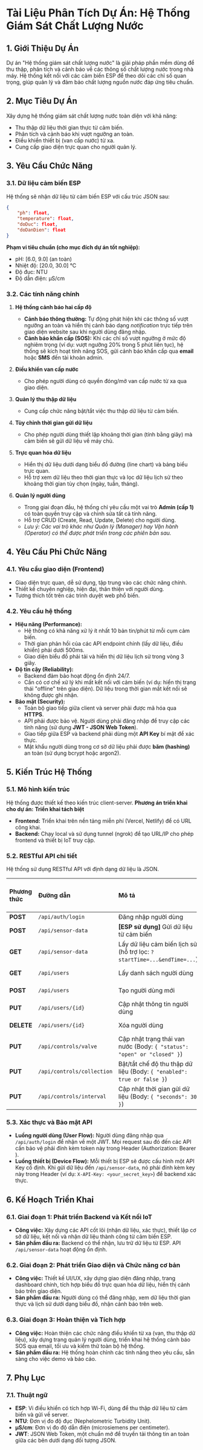 # **Tài Liệu Phân Tích Dự Án: Hệ Thống Giám Sát Chất Lượng Nước**

## **1. Giới Thiệu Dự Án**

Dự án "Hệ thống giám sát chất lượng nước" là giải pháp phần mềm dùng để thu thập, phân tích và cảnh báo về các thông số chất lượng nước trong nhà máy. Hệ thống kết nối với các cảm biến ESP để theo dõi các chỉ số quan trọng, giúp quản lý và đảm bảo chất lượng nguồn nước đáp ứng tiêu chuẩn.

## **2. Mục Tiêu Dự Án**

Xây dựng hệ thống giám sát chất lượng nước toàn diện với khả năng:

- Thu thập dữ liệu thời gian thực từ cảm biến.
- Phân tích và cảnh báo khi vượt ngưỡng an toàn.
- Điều khiển thiết bị (van cấp nước) từ xa.
- Cung cấp giao diện trực quan cho người quản lý.

## **3. Yêu Cầu Chức Năng**

### **3.1. Dữ liệu cảm biến ESP**

Hệ thống sẽ nhận dữ liệu từ cảm biến ESP với cấu trúc JSON sau:

```json
{
    "ph": float,
    "temperature": float,
    "doDuc": float,
    "doDanDien": float
}
```

**Phạm vi tiêu chuẩn (cho mục đích dự án tốt nghiệp):**

- pH: [6.0, 9.0] (an toàn)
- Nhiệt độ: [20.0, 30.0] °C
- Độ đục: NTU
- Độ dẫn điện: μS/cm

### **3.2. Các tính năng chính**

1.  **Hệ thống cảnh báo hai cấp độ**

    - **Cảnh báo thông thường:** Tự động phát hiện khi các thông số vượt ngưỡng an toàn và hiển thị cảnh báo dạng _notification_ trực tiếp trên giao diện website sau khi người dùng đăng nhập.
    - **Cảnh báo khẩn cấp (SOS):** Khi các chỉ số vượt ngưỡng ở mức độ nghiêm trọng (ví dụ: vượt ngưỡng 20% trong 5 phút liên tục), hệ thống sẽ kích hoạt tính năng SOS, gửi cảnh báo khẩn cấp qua **email** hoặc **SMS** đến tài khoản admin.

2.  **Điều khiển van cấp nước**

    - Cho phép người dùng có quyền đóng/mở van cấp nước từ xa qua giao diện.

3.  **Quản lý thu thập dữ liệu**

    - Cung cấp chức năng bật/tắt việc thu thập dữ liệu từ cảm biến.

4.  **Tùy chỉnh thời gian gửi dữ liệu**

    - Cho phép người dùng thiết lập khoảng thời gian (tính bằng giây) mà cảm biến sẽ gửi dữ liệu về máy chủ.

5.  **Trực quan hóa dữ liệu**

    - Hiển thị dữ liệu dưới dạng biểu đồ đường (line chart) và bảng biểu trực quan.
    - Hỗ trợ xem dữ liệu theo thời gian thực và lọc dữ liệu lịch sử theo khoảng thời gian tùy chọn (ngày, tuần, tháng).

6.  **Quản lý người dùng**
    - Trong giai đoạn đầu, hệ thống chỉ yêu cầu một vai trò **Admin (cấp 1)** có toàn quyền truy cập và chỉnh sửa tất cả tính năng.
    - Hỗ trợ CRUD (Create, Read, Update, Delete) cho người dùng.
    - _Lưu ý: Các vai trò khác như Quản lý (Manager) hay Vận hành (Operator) có thể được phát triển trong các phiên bản sau._

## **4. Yêu Cầu Phi Chức Năng**

### **4.1. Yêu cầu giao diện (Frontend)**

- Giao diện trực quan, dễ sử dụng, tập trung vào các chức năng chính.
- Thiết kế chuyên nghiệp, hiện đại, thân thiện với người dùng.
- Tương thích tốt trên các trình duyệt web phổ biến.

### **4.2. Yêu cầu hệ thống**

- **Hiệu năng (Performance):**
  - Hệ thống có khả năng xử lý ít nhất 10 bản tin/phút từ mỗi cụm cảm biến.
  - Thời gian phản hồi của các API endpoint chính (lấy dữ liệu, điều khiển) phải dưới 500ms.
  - Giao diện biểu đồ phải tải và hiển thị dữ liệu lịch sử trong vòng 3 giây.
- **Độ tin cậy (Reliability):**
  - Backend đảm bảo hoạt động ổn định 24/7.
  - Cần có cơ chế xử lý khi mất kết nối với cảm biến (ví dụ: hiển thị trạng thái "offline" trên giao diện). Dữ liệu trong thời gian mất kết nối sẽ không được ghi nhận.
- **Bảo mật (Security):**
  - Toàn bộ giao tiếp giữa client và server phải được mã hóa qua **HTTPS**.
  - API phải được bảo vệ. Người dùng phải đăng nhập để truy cập các tính năng (sử dụng **JWT - JSON Web Token**).
  - Giao tiếp giữa ESP và backend phải dùng một **API Key** bí mật để xác thực.
  - Mật khẩu người dùng trong cơ sở dữ liệu phải được **băm (hashing)** an toàn (sử dụng bcrypt hoặc argon2).

## **5. Kiến Trúc Hệ Thống**

### **5.1. Mô hình kiến trúc**

Hệ thống được thiết kế theo kiến trúc client-server.
**Phương án triển khai cho dự án:** **Triển khai tách biệt**

- **Frontend:** Triển khai trên nền tảng miễn phí (Vercel, Netlify) để có URL công khai.
- **Backend:** Chạy local và sử dụng tunnel (ngrok) để tạo URL/IP cho phép frontend và thiết bị IoT truy cập.

### **5.2. RESTful API chi tiết**

Hệ thống sử dụng RESTful API với định dạng dữ liệu là JSON.

| Phương thức | Đường dẫn                  | Mô tả                                                                   | Yêu cầu xác thực |
| :---------- | :------------------------- | :---------------------------------------------------------------------- | :--------------- |
| **POST**    | `/api/auth/login`          | Đăng nhập người dùng                                                    | Không            |
| **POST**    | `/api/sensor-data`         | **[ESP sử dụng]** Gửi dữ liệu từ cảm biến                               | API Key          |
| **GET**     | `/api/sensor-data`         | Lấy dữ liệu cảm biến lịch sử (hỗ trợ lọc: `?startTime=...&endTime=...`) | JWT (Admin)      |
| **GET**     | `/api/users`               | Lấy danh sách người dùng                                                | JWT (Admin)      |
| **POST**    | `/api/users`               | Tạo người dùng mới                                                      | JWT (Admin)      |
| **PUT**     | `/api/users/{id}`          | Cập nhật thông tin người dùng                                           | JWT (Admin)      |
| **DELETE**  | `/api/users/{id}`          | Xóa người dùng                                                          | JWT (Admin)      |
| **PUT**     | `/api/controls/valve`      | Cập nhật trạng thái van nước (Body: `{ "status": "open" or "closed" }`) | JWT (Admin)      |
| **PUT**     | `/api/controls/collection` | Bật/tắt chế độ thu thập dữ liệu (Body: `{ "enabled": true or false }`)  | JWT (Admin)      |
| **PUT**     | `/api/controls/interval`   | Cập nhật thời gian gửi dữ liệu (Body: `{ "seconds": 30 }`)              | JWT (Admin)      |

### **5.3. Xác thực và Bảo mật API**

- **Luồng người dùng (User Flow):** Người dùng đăng nhập qua `/api/auth/login` để nhận về một JWT. Mọi request sau đó đến các API cần bảo vệ phải đính kèm token này trong Header (Authorization: Bearer <token>).
- **Luồng thiết bị (Device Flow):** Mỗi thiết bị ESP sẽ được cấu hình một API Key cố định. Khi gửi dữ liệu đến `/api/sensor-data`, nó phải đính kèm key này trong Header (ví dụ: `X-API-Key: <your_secret_key>`) để backend xác thực.

## **6. Kế Hoạch Triển Khai**

### **6.1. Giai đoạn 1: Phát triển Backend và Kết nối IoT**

- **Công việc:** Xây dựng các API cốt lõi (nhận dữ liệu, xác thực), thiết lập cơ sở dữ liệu, kết nối và nhận dữ liệu thành công từ cảm biến ESP.
- **Sản phẩm đầu ra:** Backend có thể nhận, lưu trữ dữ liệu từ ESP. API `/api/sensor-data` hoạt động ổn định.

### **6.2. Giai đoạn 2: Phát triển Giao diện và Chức năng cơ bản**

- **Công việc:** Thiết kế UI/UX, xây dựng giao diện đăng nhập, trang dashboard chính, tích hợp biểu đồ trực quan hóa dữ liệu, hiển thị cảnh báo trên giao diện.
- **Sản phẩm đầu ra:** Người dùng có thể đăng nhập, xem dữ liệu thời gian thực và lịch sử dưới dạng biểu đồ, nhận cảnh báo trên web.

### **6.3. Giai đoạn 3: Hoàn thiện và Tích hợp**

- **Công việc:** Hoàn thiện các chức năng điều khiển từ xa (van, thu thập dữ liệu), xây dựng trang quản lý người dùng, triển khai hệ thống cảnh báo SOS qua email, tối ưu và kiểm thử toàn bộ hệ thống.
- **Sản phẩm đầu ra:** Hệ thống hoàn chỉnh các tính năng theo yêu cầu, sẵn sàng cho việc demo và báo cáo.

## **7. Phụ Lục**

### **7.1. Thuật ngữ**

- **ESP**: Vi điều khiển có tích hợp Wi-Fi, dùng để thu thập dữ liệu từ cảm biến và gửi về server.
- **NTU**: Đơn vị đo độ đục (Nephelometric Turbidity Unit).
- **μS/cm**: Đơn vị đo độ dẫn điện (microsiemens per centimeter).
- **JWT**: JSON Web Token, một chuẩn mở để truyền tải thông tin an toàn giữa các bên dưới dạng đối tượng JSON.
